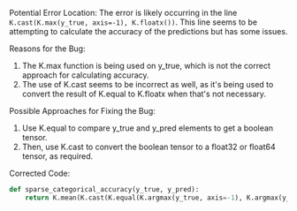 Potential Error Location: The error is likely occurring in the line `K.cast(K.max(y_true, axis=-1), K.floatx())`. This line seems to be attempting to calculate the accuracy of the predictions but has some issues.

Reasons for the Bug: 
1. The K.max function is being used on y_true, which is not the correct approach for calculating accuracy.
2. The use of K.cast seems to be incorrect as well, as it's being used to convert the result of K.equal to K.floatx when that's not necessary.

Possible Approaches for Fixing the Bug:
1. Use K.equal to compare y_true and y_pred elements to get a boolean tensor.
2. Then, use K.cast to convert the boolean tensor to a float32 or float64 tensor, as required.

Corrected Code:
```python
def sparse_categorical_accuracy(y_true, y_pred):
    return K.mean(K.cast(K.equal(K.argmax(y_true, axis=-1), K.argmax(y_pred, axis=-1)), K.floatx()))
```